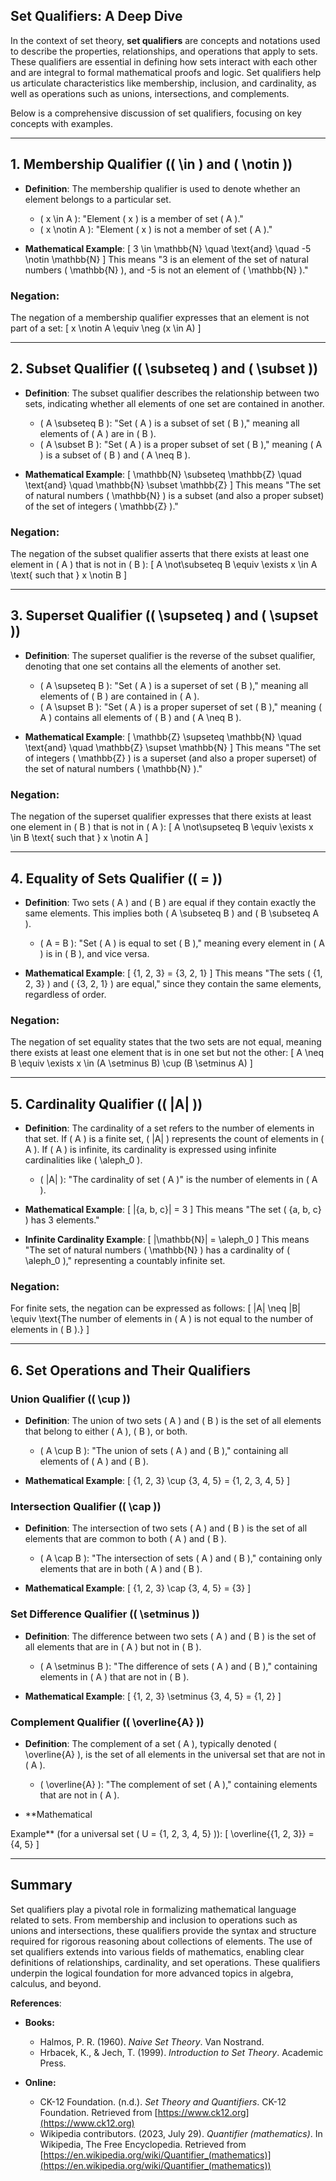 ## Set Qualifiers: A Deep Dive

In the context of set theory, **set qualifiers** are concepts and notations used to describe the properties, relationships, and operations that apply to sets. These qualifiers are essential in defining how sets interact with each other and are integral to formal mathematical proofs and logic. Set qualifiers help us articulate characteristics like membership, inclusion, and cardinality, as well as operations such as unions, intersections, and complements.

Below is a comprehensive discussion of set qualifiers, focusing on key concepts with examples.

---

## **1. Membership Qualifier (\( \in \) and \( \notin \))**

- **Definition**: The membership qualifier is used to denote whether an element belongs to a particular set.
  - \( x \in A \): "Element \( x \) is a member of set \( A \)."
  - \( x \notin A \): "Element \( x \) is not a member of set \( A \)."
  
- **Mathematical Example**:
  \[
  3 \in \mathbb{N} \quad \text{and} \quad -5 \notin \mathbb{N}
  \]
  This means "3 is an element of the set of natural numbers \( \mathbb{N} \), and -5 is not an element of \( \mathbb{N} \)."

### **Negation**:
The negation of a membership qualifier expresses that an element is not part of a set:
  \[
  x \notin A \equiv \neg (x \in A)
  \]

---

## **2. Subset Qualifier (\( \subseteq \) and \( \subset \))**

- **Definition**: The subset qualifier describes the relationship between two sets, indicating whether all elements of one set are contained in another.
  - \( A \subseteq B \): "Set \( A \) is a subset of set \( B \)," meaning all elements of \( A \) are in \( B \).
  - \( A \subset B \): "Set \( A \) is a proper subset of set \( B \)," meaning \( A \) is a subset of \( B \) and \( A \neq B \).
  
- **Mathematical Example**:
  \[
  \mathbb{N} \subseteq \mathbb{Z} \quad \text{and} \quad \mathbb{N} \subset \mathbb{Z}
  \]
  This means "The set of natural numbers \( \mathbb{N} \) is a subset (and also a proper subset) of the set of integers \( \mathbb{Z} \)."

### **Negation**:
The negation of the subset qualifier asserts that there exists at least one element in \( A \) that is not in \( B \):
  \[
  A \not\subseteq B \equiv \exists x \in A \text{ such that } x \notin B
  \]

---

## **3. Superset Qualifier (\( \supseteq \) and \( \supset \))**

- **Definition**: The superset qualifier is the reverse of the subset qualifier, denoting that one set contains all the elements of another set.
  - \( A \supseteq B \): "Set \( A \) is a superset of set \( B \)," meaning all elements of \( B \) are contained in \( A \).
  - \( A \supset B \): "Set \( A \) is a proper superset of set \( B \)," meaning \( A \) contains all elements of \( B \) and \( A \neq B \).
  
- **Mathematical Example**:
  \[
  \mathbb{Z} \supseteq \mathbb{N} \quad \text{and} \quad \mathbb{Z} \supset \mathbb{N}
  \]
  This means "The set of integers \( \mathbb{Z} \) is a superset (and also a proper superset) of the set of natural numbers \( \mathbb{N} \)."

### **Negation**:
The negation of the superset qualifier expresses that there exists at least one element in \( B \) that is not in \( A \):
  \[
  A \not\supseteq B \equiv \exists x \in B \text{ such that } x \notin A
  \]

---

## **4. Equality of Sets Qualifier (\( = \))**

- **Definition**: Two sets \( A \) and \( B \) are equal if they contain exactly the same elements. This implies both \( A \subseteq B \) and \( B \subseteq A \).
  - \( A = B \): "Set \( A \) is equal to set \( B \)," meaning every element in \( A \) is in \( B \), and vice versa.
  
- **Mathematical Example**:
  \[
  \{1, 2, 3\} = \{3, 2, 1\}
  \]
  This means "The sets \( \{1, 2, 3\} \) and \( \{3, 2, 1\} \) are equal," since they contain the same elements, regardless of order.

### **Negation**:
The negation of set equality states that the two sets are not equal, meaning there exists at least one element that is in one set but not the other:
  \[
  A \neq B \equiv \exists x \in (A \setminus B) \cup (B \setminus A)
  \]

---

## **5. Cardinality Qualifier (\( |A| \))**

- **Definition**: The cardinality of a set refers to the number of elements in that set. If \( A \) is a finite set, \( |A| \) represents the count of elements in \( A \). If \( A \) is infinite, its cardinality is expressed using infinite cardinalities like \( \aleph_0 \).
  - \( |A| \): "The cardinality of set \( A \)" is the number of elements in \( A \).
  
- **Mathematical Example**:
  \[
  |\{a, b, c\}| = 3
  \]
  This means "The set \( \{a, b, c\} \) has 3 elements."

- **Infinite Cardinality Example**:
  \[
  |\mathbb{N}| = \aleph_0
  \]
  This means "The set of natural numbers \( \mathbb{N} \) has a cardinality of \( \aleph_0 \)," representing a countably infinite set.

### **Negation**:
For finite sets, the negation can be expressed as follows:
  \[
  |A| \neq |B| \equiv \text{The number of elements in \( A \) is not equal to the number of elements in \( B \).}
  \]

---

## **6. Set Operations and Their Qualifiers**

### **Union Qualifier (\( \cup \))**

- **Definition**: The union of two sets \( A \) and \( B \) is the set of all elements that belong to either \( A \), \( B \), or both.
  - \( A \cup B \): "The union of sets \( A \) and \( B \)," containing all elements of \( A \) and \( B \).
  
- **Mathematical Example**:
  \[
  \{1, 2, 3\} \cup \{3, 4, 5\} = \{1, 2, 3, 4, 5\}
  \]

### **Intersection Qualifier (\( \cap \))**

- **Definition**: The intersection of two sets \( A \) and \( B \) is the set of all elements that are common to both \( A \) and \( B \).
  - \( A \cap B \): "The intersection of sets \( A \) and \( B \)," containing only elements that are in both \( A \) and \( B \).
  
- **Mathematical Example**:
  \[
  \{1, 2, 3\} \cap \{3, 4, 5\} = \{3\}
  \]

### **Set Difference Qualifier (\( \setminus \))**

- **Definition**: The difference between two sets \( A \) and \( B \) is the set of all elements that are in \( A \) but not in \( B \).
  - \( A \setminus B \): "The difference of sets \( A \) and \( B \)," containing elements in \( A \) that are not in \( B \).
  
- **Mathematical Example**:
  \[
  \{1, 2, 3\} \setminus \{3, 4, 5\} = \{1, 2\}
  \]

### **Complement Qualifier (\( \overline{A} \))**

- **Definition**: The complement of a set \( A \), typically denoted \( \overline{A} \), is the set of all elements in the universal set that are not in \( A \).
  - \( \overline{A} \): "The complement of set \( A \)," containing elements that are not in \( A \).
  
- **Mathematical

 Example** (for a universal set \( U = \{1, 2, 3, 4, 5\} \)):
  \[
  \overline{\{1, 2, 3\}} = \{4, 5\}
  \]

---

## **Summary**

Set qualifiers play a pivotal role in formalizing mathematical language related to sets. From membership and inclusion to operations such as unions and intersections, these qualifiers provide the syntax and structure required for rigorous reasoning about collections of elements. The use of set qualifiers extends into various fields of mathematics, enabling clear definitions of relationships, cardinality, and set operations. These qualifiers underpin the logical foundation for more advanced topics in algebra, calculus, and beyond.

**References**:

* **Books:**
    - Halmos, P. R. (1960). *Naive Set Theory*. Van Nostrand.
    - Hrbacek, K., & Jech, T. (1999). *Introduction to Set Theory*. Academic Press.

* **Online:**
    - CK-12 Foundation. (n.d.). *Set Theory and Quantifiers*. CK-12 Foundation. Retrieved from [https://www.ck12.org](https://www.ck12.org)
    - Wikipedia contributors. (2023, July 29). *Quantifier (mathematics)*. In Wikipedia, The Free Encyclopedia. Retrieved from [https://en.wikipedia.org/wiki/Quantifier_(mathematics)](https://en.wikipedia.org/wiki/Quantifier_(mathematics))